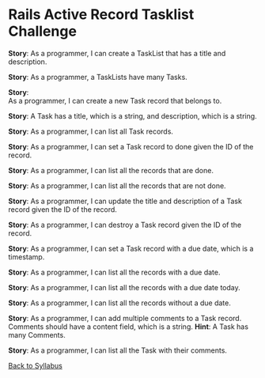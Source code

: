 # Rails Active Record Tasklist Challenge

**Story**:
As a programmer, I can create a TaskList that has a title and description.

**Story**:
As a programmer, a TaskLists have many Tasks.

**Story**:  
As a programmer, I can create a new Task record that belongs to.

**Story**:
A Task has a title, which is a string, and description, which is a string.

**Story**:
As a programmer, I can list all Task records.

**Story**:
As a programmer, I can set a Task record to done given the ID of the record.

**Story**:
As a programmer, I can list all the records that are done.

**Story**:
As a programmer, I can list all the records that are not done.

**Story**:
As a programmer, I can update the title and description of a Task record given the ID of the record.

**Story**:
As a programmer, I can destroy a Task record given the ID of the record.

**Story**:
As a programmer, I can set a Task record with a due date, which is a timestamp.

**Story**:
As a programmer, I can list all the records with a due date.

**Story**:
As a programmer, I can list all the records with a due date today.

**Story**:
As a programmer, I can list all the records without a due date.

**Story**:
As a programmer, I can add multiple comments to a Task record. Comments should have a content field, which is a string.
	**Hint**: A Task has many Comments.

**Story**:
As a programmer, I can list all the Task with their comments.

[Back to Syllabus](../README.md)

